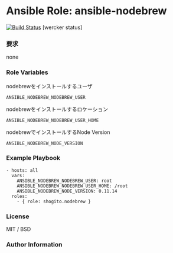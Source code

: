 # Ansible Role: ansible-nodebrew

[![Build Status](https://travis-ci.org/shogito/ansible-nodebrew.svg?branch=master)](https://travis-ci.org/shogito/ansible-nodebrew)
[wercker status]
### 要求
none

### Role Variables
nodebrewをインストールするユーザ
```
ANSIBLE_NODEBREW_NODEBREW_USER
```
nodebrewをインストールするロケーション
```
ANSIBLE_NODEBREW_NODEBREW_USER_HOME
```
nodebrewでインストールするNode Version
```
ANSIBLE_NODEBREW_NODE_VERSION
```

### Example Playbook
```
- hosts: all
  vars:
    ANSIBLE_NODEBREW_NODEBREW_USER: root
    ANSIBLE_NODEBREW_NODEBREW_USER_HOME: /root 
    ANSIBLE_NODEBREW_NODE_VERSION: 0.11.14
  roles:
    - { role: shogito.nodebrew }
```

### License
MIT / BSD

### Author Information


